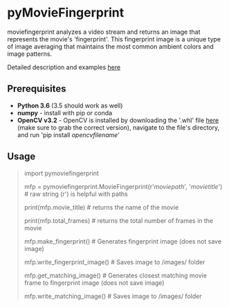 # pyMovieFingerprint

moviefingerprint analyzes a video stream and returns an image that represents the movie's 'fingerprint'.  This fingerprint image is a unique type of image averaging that maintains the most common ambient colors and image patterns.  

Detailed description and examples [here](https://github.com/danielorf/pyMovieFingerprint/blob/master/Examples.md)


## Prerequisites


* **Python 3.6** (3.5 should work as well)
* **numpy** - install with pip or conda
* **OpenCV v3.2** - OpenCV is installed by downloading the '.whl' file [here](http://www.lfd.uci.edu/~gohlke/pythonlibs/#opencv) (make sure to grab the correct version), navigate to the file's directory, and run 'pip install _opencvfilename_'



## Usage

>import pymoviefingerprint
>
>
>mfp = pymoviefingerprint.MovieFingerprint(r'*moviepath*', '*movietitle*')  # raw string (r') is helpful with paths
>
>print(mfp.movie_title)       # returns the name of the movie
>
>print(mfp.total_frames)      # returns the total number of frames in the movie
>
>mfp.make_fingerprint()       # Generates fingerprint image (does not save image)
>
>mfp.write_fingerprint_image()        # Saves image to /images/ folder
>
>mfp.get_matching_image()     # Generates closest matching movie frame to fingerprint image (does not save image)
>
>mfp.write_matching_image()       # Saves image to /images/ folder
